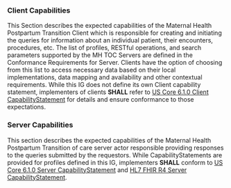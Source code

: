 ### Client Capabilities


This Section describes the expected capabilities of the Maternal Health Postpartum Transition Client which is responsible for creating and initiating the queries for information about an individual patient, their encounters, procedures, etc. The list of profiles, RESTful operations, and search parameters supported by the MH TOC Servers are defined in the Conformance Requirements for Server. Clients have the option of choosing from this list to access necessary data based on their local implementations, data mapping and availability and other contextual requirements. While this IG does not define its own Client capability statement, implementers of clients **SHALL** refer to [US Core 6.1.0 Client CapabilityStatement](https://hl7.org/fhir/us/core/STU6.1/CapabilityStatement-us-core-client.html) for details and ensure conformance to those expectations. 





### Server Capabilities


This section describes the expected capabilities of the Maternal Health Postpartum Transition of care server actor responsible providing responses to the queries submitted by the requestors. While CapabilityStatements are provided for profiles defined in this IG, implementers **SHALL** conform to [US Core 6.1.0 Server CapabilityStatement](https://hl7.org/fhir/us/core/STU6.1/CapabilityStatement-us-core-server.html) and [HL7 FHIR R4 Server CapabilityStatement](https://hl7.org/fhir/R4/capabilitystatement.html). 

